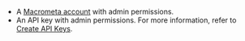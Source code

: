 - A [Macrometa account](https://auth-play.macrometa.io/) with admin permissions.
- An API key with admin permissions. For more information, refer to [Create API Keys](../account-management/api-keys/create-api-keys).
